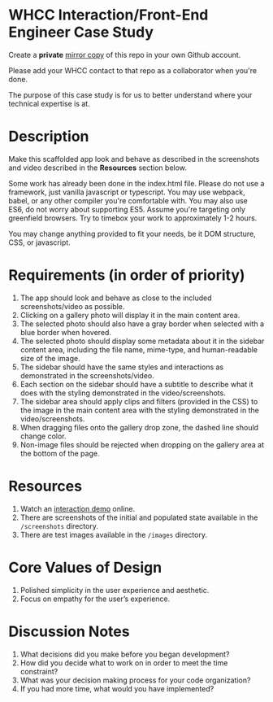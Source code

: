 # WHCC Interaction/Front-End Engineer Case Study
Create a **private** [mirror copy](https://docs.github.com/en/github/creating-cloning-and-archiving-repositories/duplicating-a-repository#mirroring-a-repository) of this repo in your own Github account.

Please add your WHCC contact to that repo as a collaborator when you're done.

The purpose of this case study is for us to better understand where your technical expertise is at.

# Description
Make this scaffolded app look and behave as described in the screenshots and video described in the **Resources** section below.

Some work has already been done in the index.html file.
Please do not use a framework, just vanilla javascript or typescript.
You may use webpack, babel, or any other compiler you're comfortable with.
You may also use ES6, do not worry about supporting ES5. Assume you're targeting only greenfield browsers.
Try to timebox your work to approximately 1-2 hours.

You may change anything provided to fit your needs, be it DOM structure, CSS, or javascript.

# Requirements (in order of priority)
1. The app should look and behave as close to the included screenshots/video as possible.
1. Clicking on a gallery photo will display it in the main content area. 
1. The selected photo should also have a gray border when selected with a blue border when hovered.
1. The selected photo should display some metadata about it in the sidebar content area, including the file name, mime-type, and human-readable size of the image.
1. The sidebar should have the same styles and interactions as demonstrated in the screenshots/video.
1. Each section on the sidebar should have a subtitle to describe what it does with the styling demonstrated in the video/screenshots.
1. The sidebar area should apply clips and filters (provided in the CSS) to the image in the main content area with the styling demonstrated in the video/screenshots.
1. When dragging files onto the gallery drop zone, the dashed line should change color.
1. Non-image files should be rejected when dropping on the gallery area at the bottom of the page.

# Resources
1. Watch an [interaction demo](https://www.loom.com/share/3d399d1bb85c4869aea30df23aaaa7cf) online.
1. There are screenshots of the initial and populated state available in the `/screenshots` directory.
1. There are test images available in the `/images` directory.

# Core Values of Design
1. Polished simplicity in the user experience and aesthetic.
1. Focus on empathy for the user’s experience.

# Discussion Notes
1. What decisions did you make before you began development?
1. How did you decide what to work on in order to meet the time constraint?
1. What was your decision making process for your code organization?
1. If you had more time, what would you have implemented?
